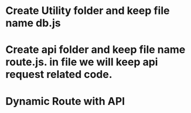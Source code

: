 # Create Utility folder and keep file name db.js

# Create api folder and keep file name route.js. in file we will keep api request related code.

# Dynamic Route with API
